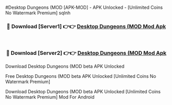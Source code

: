 #Desktop Dungeons (MOD [APK-MOD] - APK Unlocked - [Unlimited Coins No Watermark Premium] sqlnh



<div align="center">

<h3>🔴 Download [Server1] 👉👉 <a href="https://momento.my/?title=Desktop_Dungeons_(MOD">Desktop Dungeons (MOD Mod Apk</a></h3><br>

<h3>🔴 Download [Server2] 👉👉 <a href="https://momento.my/?title=Desktop_Dungeons_(MOD">Desktop Dungeons (MOD Mod Apk</a></h3>
</div>



Download Desktop Dungeons (MOD beta APK Unlocked

Free Desktop Dungeons (MOD beta APK Unlocked [Unlimited Coins No Watermark Premium]

Download Desktop Dungeons (MOD beta APK Unlocked [Unlimited Coins No Watermark Premium] Mod For Android
